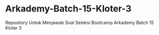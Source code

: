 # Arkademy-Batch-15-Kloter-3
Repository Untuk Menjawab Soal Seleksi Bootcamp Arkademy Batch 15 Kloter 3
